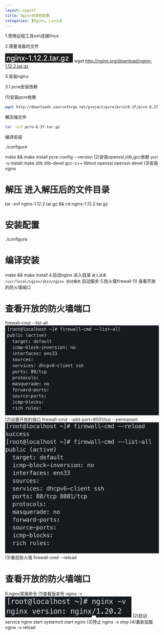 ```yaml
---
layout: mypost
title: Nginx安装和配置
categories: [Nginx, Linux]
---
```


1.使用远程工具ssh连接linux

2.需要准备的文件

![img_3.png](/posts/2019/01/02/img_3.png)
wget http://nginx.org/download/nginx-1.12.2.tar.gz

3.安装nginx

3.1 pcre安装依赖

(1)安装pcre依赖

```bash
wget http://downloads.sourceforge.net/project/pcre/pcre/8.37/pcre-8.37.tar.gz
```

解压缩文件

```bash
tar -xvf pcre-8.37.tar.gz
```

编译安装

./configure

make && make install
pcre-config --version
(2)安装openssl,zlib,gcc依赖
yun -y install make zlib zlib-devel gcc-c++ libtool openssl openssl-devel
(3)安装nginx
# 解压 进入解压后的文件目录
tar -xvf nginx-1.12.2.tar.gz && cd nginx-1.12.2.tar.gz
# 安装配置
./configure
# 编译安装
make && make install
4.启动nginx
进入目录 `进入目录 /usr/local/nginx/sbin/nginx 启动服务` 启动服务
5.防火墙firewall
(1) 查看开放的防火墙端口
# 查看开放的防火墙端口
firewall-cmd --list-all
![img.png](/posts/2019/01/02/img.png)
(2)设置开放的端口
firewall-cmd --add-port=8001/tcp --permanent
![img_2.png](/posts/2019/01/02/img_2.png)
(3)重启防火墙
firewall-cmd --reload
# 查看开放的防火墙端口

6.nginx常用命令
(1)查看版本号
nginx -v
![img_1.png](/posts/2019/01/02/img_1.png)
(2)启动
service nginx start
systemctl start nginx
(3)停止
nginx -s stop
(4)重新加载
nginx -s reload
